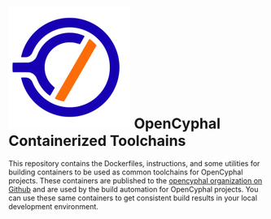 ![OpenCyphal](opencyphal_logo.svg) OpenCyphal Containerized Toolchains
===================

This repository contains the Dockerfiles, instructions, and some utilities for building containers to be used as common
toolchains for OpenCyphal projects. These containers are published to the
[opencyphal organization on Github](https://github.com/orgs/OpenCyphal/packages) and are used by the build automation
for OpenCyphal projects. You can use these same containers to get consistent build results in your local development
environment.
